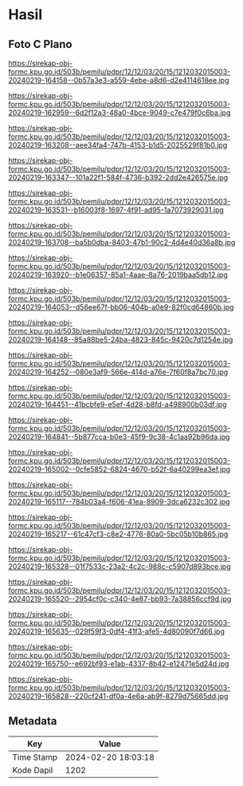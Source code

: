 # Hasil

## Foto C Plano

https://sirekap-obj-formc.kpu.go.id/503b/pemilu/pdpr/12/12/03/20/15/1212032015003-20240219-164158--0b57a3e3-a559-4ebe-a8d6-d2e4114618ee.jpg

https://sirekap-obj-formc.kpu.go.id/503b/pemilu/pdpr/12/12/03/20/15/1212032015003-20240219-162959--6d2f12a3-48a0-4bce-9049-c7e479f0c6ba.jpg

https://sirekap-obj-formc.kpu.go.id/503b/pemilu/pdpr/12/12/03/20/15/1212032015003-20240219-163208--aee34fa4-747b-4153-b1d5-2025529f81b0.jpg

https://sirekap-obj-formc.kpu.go.id/503b/pemilu/pdpr/12/12/03/20/15/1212032015003-20240219-163347--101a22f1-584f-4736-b392-2dd2e426575e.jpg

https://sirekap-obj-formc.kpu.go.id/503b/pemilu/pdpr/12/12/03/20/15/1212032015003-20240219-163531--b16003f8-1697-4f91-ad95-1a7073929031.jpg

https://sirekap-obj-formc.kpu.go.id/503b/pemilu/pdpr/12/12/03/20/15/1212032015003-20240219-163708--ba5b0dba-8403-47b1-90c2-4d4e40d36a8b.jpg

https://sirekap-obj-formc.kpu.go.id/503b/pemilu/pdpr/12/12/03/20/15/1212032015003-20240219-163920--b1e06357-85a1-4aae-8a76-2019baa5db12.jpg

https://sirekap-obj-formc.kpu.go.id/503b/pemilu/pdpr/12/12/03/20/15/1212032015003-20240219-164053--d56ee67f-bb06-404b-a0e9-82f0cd64860b.jpg

https://sirekap-obj-formc.kpu.go.id/503b/pemilu/pdpr/12/12/03/20/15/1212032015003-20240219-164148--85a88be5-24ba-4823-845c-9420c7d1254e.jpg

https://sirekap-obj-formc.kpu.go.id/503b/pemilu/pdpr/12/12/03/20/15/1212032015003-20240219-164252--080e3af9-566e-414d-a76e-7f60f8a7bc70.jpg

https://sirekap-obj-formc.kpu.go.id/503b/pemilu/pdpr/12/12/03/20/15/1212032015003-20240219-164451--41bcbfe9-e5ef-4d28-b8fd-a498900b03df.jpg

https://sirekap-obj-formc.kpu.go.id/503b/pemilu/pdpr/12/12/03/20/15/1212032015003-20240219-164841--5b877cca-b0e3-45f9-9c38-4c1aa92b96da.jpg

https://sirekap-obj-formc.kpu.go.id/503b/pemilu/pdpr/12/12/03/20/15/1212032015003-20240219-165002--0cfe5852-6824-4670-b52f-6a40299ea3ef.jpg

https://sirekap-obj-formc.kpu.go.id/503b/pemilu/pdpr/12/12/03/20/15/1212032015003-20240219-165117--784b03a4-f606-41ea-8909-3dca6232c302.jpg

https://sirekap-obj-formc.kpu.go.id/503b/pemilu/pdpr/12/12/03/20/15/1212032015003-20240219-165217--61c47cf3-c8e2-4776-80a0-5bc05b10b865.jpg

https://sirekap-obj-formc.kpu.go.id/503b/pemilu/pdpr/12/12/03/20/15/1212032015003-20240219-165328--01f7533c-23a2-4c2c-988c-c5907d893bce.jpg

https://sirekap-obj-formc.kpu.go.id/503b/pemilu/pdpr/12/12/03/20/15/1212032015003-20240219-165520--2954cf0c-c340-4e87-bb93-7a38856ccf9d.jpg

https://sirekap-obj-formc.kpu.go.id/503b/pemilu/pdpr/12/12/03/20/15/1212032015003-20240219-165635--029f59f3-0df4-41f3-afe5-4d80090f7d66.jpg

https://sirekap-obj-formc.kpu.go.id/503b/pemilu/pdpr/12/12/03/20/15/1212032015003-20240219-165750--e692bf93-e1ab-4337-8b42-e12471e5d24d.jpg

https://sirekap-obj-formc.kpu.go.id/503b/pemilu/pdpr/12/12/03/20/15/1212032015003-20240219-165828--220cf241-df0a-4e6a-ab9f-8279d75665dd.jpg


## Metadata

| Key        | Value               |
| ---------- | ------------------- |
| Time Stamp | 2024-02-20 18:03:18 |
| Kode Dapil | 1202                |



